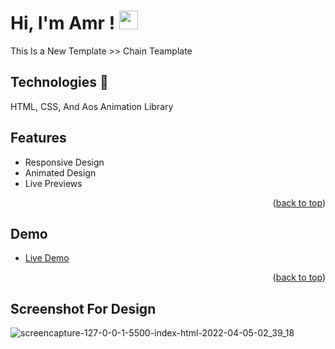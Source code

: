 
# Hi, I'm Amr ! <img src="https://raw.githubusercontent.com/MartinHeinz/MartinHeinz/master/wave.gif" width="30px">

This Is a New Template >> Chain Teamplate 
## Technologies 🚀
HTML, CSS, And Aos Animation Library


## Features

- Responsive Design 
- Animated Design
- Live Previews
<p align="right">(<a href="#top">back to top</a>)</p>


## Demo
* [Live Demo](https://amrsayed74.github.io/Chain-Template/)
<p align="right">(<a href="#top">back to top</a>)</p>


## Screenshot For Design

![screencapture-127-0-0-1-5500-index-html-2022-04-05-02_39_18](https://user-images.githubusercontent.com/81320285/161655919-15e5922a-b78c-4d1f-88b4-7fc70f285294.png)


